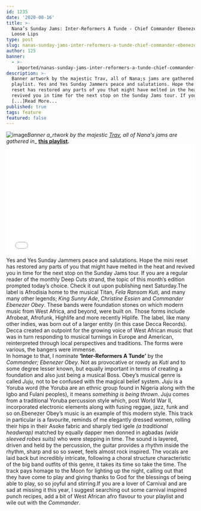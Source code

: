 ```yaml
---
id: 1235
date: '2020-08-16'
title: >-
  Nana’s Sunday Jams: Inter-Reformers A Tunde - Chief Commander Ebenezer Obey -
  Loose Lips
type: post
slug: nanas-sunday-jams-inter-reformers-a-tunde-chief-commander-ebenezer-obey
author: 125
banner:
  - >-
    imported/nanas-sunday-jams-inter-reformers-a-tunde-chief-commander-ebenezer-obey/image1235.jpeg
description: >-
  Banner artwork by the majestic Trav, all of Nana;s jams are gathered in;this
  playlist. Yes and Yes Sunday Jammers peace and salutations. Hope the mini
  reset has restored any parts of you that might have melted in the heat and
  revived you in time for the next stop on the Sunday Jams tour. If you
  [...]Read More...
published: true
tags: feature
featured: false
---
```

![image](../imported/nanas-sunday-jams-inter-reformers-a-tunde-chief-commander-ebenezer-obey/image1235.jpeg)_Banner a_rtwork by the majestic [Trav](https://www.backdownwarchild.co.uk/), all of Nana's jams are gathered in__ [__this playlist__](https://open.spotify.com/playlist/12UoQ8ov5i6P8BIfm2lOjS?si=jarAn1CXSEuYB9vAxJidOg)__.__<iframe width='100%' height='300' scrolling='no' frameborder='no' allow='autoplay' src='//www.youtube.com/embed/ta_UTJ9E7f0?wmode=opaque'></iframe>Yes and Yes Sunday Jammers peace and salutations. Hope the mini reset has restored any parts of you that might have melted in the heat and revived you in time for the next stop on the Sunday Jams tour. If you are a regular reader of the monthly Deep Cuts strand, the topic of this month’s edition prompted today’s choice. Check it out upon publishing next Saturday.The label is Afrodisia home to the musical Titan, _Fela Ransom Kuti,_ and many many other legends; _King Sunny Ade_, _Christine Essien_ and _Commander Ebenezer Obey_. These bands were foundation stones on which modern music from West Africa, and beyond, were built on. Those forms include Afrobeat, Afrofunk, Highlife and more recently Hiplife. The label, like many other indies, was born out of a larger entity (in this case Decca Records). Decca created an outpoint for the growing voice of West African music that was in turn responding to musical turnings in Europe and American, reinterpreted through local perspectives and traditions. The forms were various, the bangers were immense.  
In homage to that, I nominate **‘Inter-Reformers A Tunde’** by the _Commander; Ebenezer Obey_. Not as provocative or rowdy as _Kuti_ and to some degree lesser known, but equally important in terms of creating a foundation and also just being a musical Boss. Obey’s musical genre is called _Juju,_ not to be confused with the magical belief system. _Juju_ is a Yoruba word (the Yoruba are an ethnic group found in Nigeria along with the Igbo and Fulani peoples), it means _something is being thrown_. Juju comes from a traditional Yoruba percussion style which, post World War II, incorporated electronic elements along with fusing reggae, jazz, funk and so on.Ebenezer Obey’s music is an example of this modern style. This track in particular is a favourite, reminds of me elegantly dressed women, rolling their hips in their Asoke fabric and sharply tied igele _(a traditional headwrap)_ matched by equally dapper men donned in agbadas _(wide sleeved robes suits)_ who were stepping in time. The sound is layered, driven and held by the percussion, the guitar provides a rhythm inside the rhythm, sharp and so so sweet, feels almost rock inspired. The vocals are laid back but incredibly intricate, following a choral structure characteristic of the big band outfits of this genre, it takes its time so take the time. The track pays homage to the Moon for lighting up the night, calling out that they have come to play and giving thanks to God for the blessings of being able to play, so so joyful and stirring.If you are a lover of Carnival and are sad at missing it this year, I suggest searching out some carnival inspired punch recipes, add a bit of West African afro flavour to your playlist and wile out with the _Commander_.